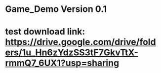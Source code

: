 # Game_Demo Version 0.1 
# test download link: https://drive.google.com/drive/folders/1u_Hn6zYdzSS3tF7GkvTtX-rmmQ7_6UX1?usp=sharing
